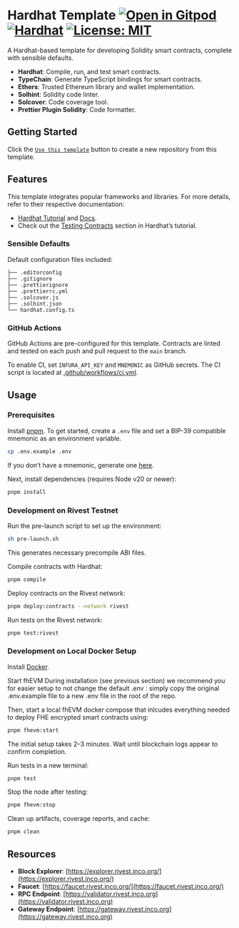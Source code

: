 
# Hardhat Template [![Open in Gitpod][gitpod-badge]][gitpod] [![Hardhat][hardhat-badge]][hardhat] [![License: MIT][license-badge]][license]

[gitpod]: https://gitpod.io/#https://github.com/Inco-fhevm/fhevm-hardhat-template-rivest  
[gitpod-badge]: https://img.shields.io/badge/Gitpod-Open%20in%20Gitpod-FFB45B?logo=gitpod  
[gha]: https://github.com/Inco-fhevm/fhevm-hardhat-template-rivest/actions    
[hardhat]: https://hardhat.org/  
[hardhat-badge]: https://img.shields.io/badge/Built%20with-Hardhat-FFDB1C.svg  
[license]: https://opensource.org/licenses/MIT  
[license-badge]: https://img.shields.io/badge/License-MIT-blue.svg  

A Hardhat-based template for developing Solidity smart contracts, complete with sensible defaults.

- **Hardhat**: Compile, run, and test smart contracts.
- **TypeChain**: Generate TypeScript bindings for smart contracts.
- **Ethers**: Trusted Ethereum library and wallet implementation.
- **Solhint**: Solidity code linter.
- **Solcover**: Code coverage tool.
- **Prettier Plugin Solidity**: Code formatter.

## Getting Started

Click the [`Use this template`](https://github.com/Inco-fhevm/fhevm-hardhat-template-rivest/generate) button to create a new repository from this template.

## Features

This template integrates popular frameworks and libraries. For more details, refer to their respective documentation:

- [Hardhat Tutorial](https://hardhat.org/tutorial) and [Docs](https://hardhat.org/docs).
- Check out the [Testing Contracts](https://hardhat.org/tutorial/testing-contracts) section in Hardhat’s tutorial.

### Sensible Defaults

Default configuration files included:

```text
├── .editorconfig
├── .gitignore
├── .prettierignore
├── .prettierrc.yml
├── .solcover.js
├── .solhint.json
└── hardhat.config.ts
```

### GitHub Actions

GitHub Actions are pre-configured for this template. Contracts are linted and tested on each push and pull request to the `main` branch.

To enable CI, set `INFURA_API_KEY` and `MNEMONIC` as GitHub secrets. The CI script is located at [.github/workflows/ci.yml](./.github/workflows/ci.yml).

## Usage

### Prerequisites

Install [pnpm](https://pnpm.io/installation). To get started, create a `.env` file and set a BIP-39 compatible mnemonic as an environment variable.

```sh
cp .env.example .env
```

If you don’t have a mnemonic, generate one [here](https://iancoleman.io/bip39/).

Next, install dependencies (requires Node v20 or newer):

```sh
pnpm install
```

### Development on Rivest Testnet

Run the pre-launch script to set up the environment:

```sh
sh pre-launch.sh
```

This generates necessary precompile ABI files. 

Compile contracts with Hardhat:

```sh
pnpm compile
```

Deploy contracts on the Rivest network:

```sh
pnpm deploy:contracts --network rivest
```

Run tests on the Rivest network:

```sh
pnpm test:rivest
```

### Development on Local Docker Setup

Install [Docker](https://docs.docker.com/engine/install/).

Start fhEVM
During installation (see previous section) we recommend you for easier setup to not change the default .env : simply copy the original .env.example file to a new .env file in the root of the repo.

Then, start a local fhEVM docker compose that inlcudes everything needed to deploy FHE encrypted smart contracts using:

```sh
pnpm fhevm:start
```

The initial setup takes 2–3 minutes. Wait until blockchain logs appear to confirm completion.

Run tests in a new terminal:

```sh
pnpm test
```

Stop the node after testing:

```sh
pnpm fhevm:stop
```

Clean up artifacts, coverage reports, and cache:

```sh
pnpm clean
```

## Resources

- **Block Explorer**: [https://explorer.rivest.inco.org/](https://explorer.rivest.inco.org/)
- **Faucet**: [https://faucet.rivest.inco.org/](https://faucet.rivest.inco.org/)
- **RPC Endpoint**: [https://validator.rivest.inco.org](https://validator.rivest.inco.org)
- **Gateway Endpoint**: [https://gateway.rivest.inco.org](https://gateway.rivest.inco.org)

